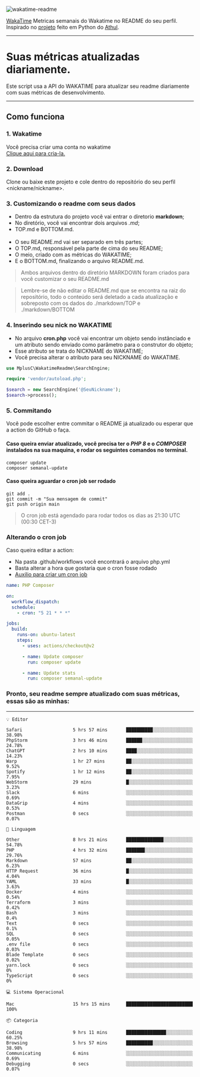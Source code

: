 ![wakatime-readme](https://socialify.git.ci/bymatheus/wakatime-readme/image?description=1&descriptionEditable=M%C3%A9tricas%20semanais%20do%20Wakatime%20no%20seu%20README%20de%20perfil.&font=KoHo&forks=1&language=1&owner=1&pattern=Signal&stargazers=1&theme=Dark)

[WakaTime](https://wakatime.com) Metricas semanais do Wakatime no README do seu perfil. <br>
Inspirado no [projeto](https://github.com/athul/waka-readme) feito em Python do [Athul](https://github.com/athul).
___

# Suas métricas atualizadas diariamente.
Este script usa a API do WAKATIME para atualizar seu readme diariamente com suas métricas de desenvolvimento.

___

## Como funciona

### 1. Wakatime
Você precisa criar uma conta no wakatime <br>
[Clique aqui para cria-la.](https://wakatime.com) 

### 2. Download
Clone ou baixe este projeto e cole dentro do repositório do seu perfil <nickname/nickname>.

### 3. Customizando o readme com seus dados
- Dentro da estrutura do projeto você vai entrar o diretorio **markdown**;  
- No diretório, você vai encontrar dois arquivos *.md*;
- TOP.md e BOTTOM.md.
<br><br>
- O seu README.md vai ser separado em três partes; 
- O TOP.md, responsável pela parte de cima do seu README;
- O meio, criado com as métricas do WAKATIME;
- E o BOTTOM.md, finalizando o arquivo README.md.<br>

> Ambos arquivos dentro do diretório MARKDOWN foram criados para você customizar o seu README.md

> Lembre-se de não editar o README.md que se encontra na raiz do repositório, todo o conteúdo será deletado a cada atualização e sobreposto com os dados do ./markdown/TOP e ./markdown/BOTTOM

### 4. Inserindo seu nick no WAKATIME
- No arquivo **cron.php** você vai encontrar um objeto sendo instânciado e um atributo sendo enviado como parâmetro para o construtor do objeto;
- Esse atributo se trata do NICKNAME do WAKATIME;
- Você precisa alterar o atributo para seu NICKNAME do WAKATIME.

```php
use MplusC\WakatimeReadme\SearchEngine;

require 'vendor/autoload.php';

$search = new SearchEngine('@SeuNickname');
$search->process();
```

### 5. Commitando
Você pode escolher entre commitar o README já atualizado ou esperar que a action do GitHub o faça. <br>

#### Caso queira enviar atualizado, você precisa ter o *PHP 8* e o *COMPOSER* instalados na sua maquina, e rodar os seguintes comandos no terminal.
```composer
composer update
composer semanal-update 
```

#### Caso queira aguardar o cron job ser rodado 
```git 
git add .
git commit -m "Sua mensagem de commit"
git push origin main
```

>O cron job está agendado para rodar todos os dias as 21:30 UTC (00:30 CET-3) 

### Alterando o cron job
Caso queira editar a action:

- Na pasta .github/workflows você encontrará o arquivo php.yml
- Basta alterar a hora que gostaria que o cron fosse rodado
- [Auxilio para criar um cron job](https://crontab.guru)

```yml
name: PHP Composer

on:
  workflow_dispatch:
  schedule:
    - cron: "5 21 * * *"

jobs:
  build:
    runs-on: ubuntu-latest
    steps:
      - uses: actions/checkout@v2

      - name: Update composer
        run: composer update

      - name: Update stats
        run: composer semanal-update
```

### Pronto, seu readme sempre atualizado com suas métricas, essas são as minhas:

___
```text
💡 Editor

Safari                   5 hrs 57 mins       ██████████░░░░░░░░░░░░░░░     38.98%
PhpStorm                 3 hrs 46 mins       ██████░░░░░░░░░░░░░░░░░░░     24.78%
ChatGPT                  2 hrs 10 mins       ████░░░░░░░░░░░░░░░░░░░░░     14.23%
Warp                     1 hr 27 mins        ██░░░░░░░░░░░░░░░░░░░░░░░      9.52%
Spotify                  1 hr 12 mins        ██░░░░░░░░░░░░░░░░░░░░░░░      7.95%
WebStorm                 29 mins             █░░░░░░░░░░░░░░░░░░░░░░░░      3.23%
Slack                    6 mins              ░░░░░░░░░░░░░░░░░░░░░░░░░      0.69%
DataGrip                 4 mins              ░░░░░░░░░░░░░░░░░░░░░░░░░      0.53%
Postman                  0 secs              ░░░░░░░░░░░░░░░░░░░░░░░░░      0.07%
```
```text
💬 Linguagem

Other                    8 hrs 21 mins       ██████████████░░░░░░░░░░░     54.78%
PHP                      4 hrs 32 mins       ███████░░░░░░░░░░░░░░░░░░     29.76%
Markdown                 57 mins             ██░░░░░░░░░░░░░░░░░░░░░░░      6.23%
HTTP Request             36 mins             █░░░░░░░░░░░░░░░░░░░░░░░░      4.04%
YAML                     33 mins             █░░░░░░░░░░░░░░░░░░░░░░░░      3.63%
Docker                   4 mins              ░░░░░░░░░░░░░░░░░░░░░░░░░      0.54%
Terraform                3 mins              ░░░░░░░░░░░░░░░░░░░░░░░░░      0.42%
Bash                     3 mins              ░░░░░░░░░░░░░░░░░░░░░░░░░       0.4%
Text                     0 secs              ░░░░░░░░░░░░░░░░░░░░░░░░░       0.1%
SQL                      0 secs              ░░░░░░░░░░░░░░░░░░░░░░░░░      0.05%
.env file                0 secs              ░░░░░░░░░░░░░░░░░░░░░░░░░      0.03%
Blade Template           0 secs              ░░░░░░░░░░░░░░░░░░░░░░░░░      0.02%
yarn.lock                0 secs              ░░░░░░░░░░░░░░░░░░░░░░░░░         0%
TypeScript               0 secs              ░░░░░░░░░░░░░░░░░░░░░░░░░         0%
```
```text
💻 Sistema Operacional

Mac                      15 hrs 15 mins      █████████████████████████       100%
```
```text
📦 Categoria

Coding                   9 hrs 11 mins       ███████████████░░░░░░░░░░     60.25%
Browsing                 5 hrs 57 mins       ██████████░░░░░░░░░░░░░░░     38.98%
Communicating            6 mins              ░░░░░░░░░░░░░░░░░░░░░░░░░      0.69%
Debugging                0 secs              ░░░░░░░░░░░░░░░░░░░░░░░░░      0.07%
```
